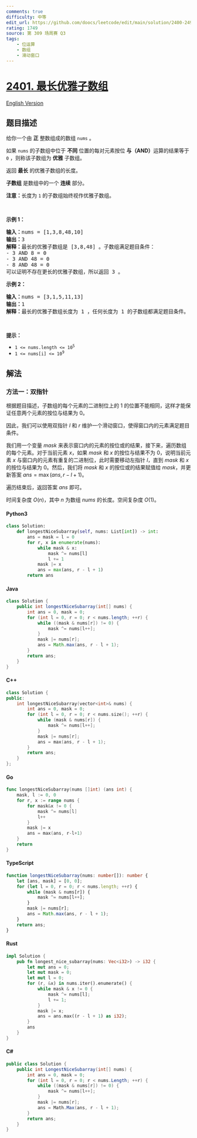 ```yaml
---
comments: true
difficulty: 中等
edit_url: https://github.com/doocs/leetcode/edit/main/solution/2400-2499/2401.Longest%20Nice%20Subarray/README.md
rating: 1749
source: 第 309 场周赛 Q3
tags:
    - 位运算
    - 数组
    - 滑动窗口
---
```


<!-- problem:start -->

# [2401. 最长优雅子数组](https://leetcode.cn/problems/longest-nice-subarray)

[English Version](/solution/2400-2499/2401.Longest%20Nice%20Subarray/README_EN.md)

## 题目描述

<!-- description:start -->

<p>给你一个由 <strong>正</strong> 整数组成的数组 <code>nums</code> 。</p>

<p>如果&nbsp;<code>nums</code> 的子数组中位于 <strong>不同</strong> 位置的每对元素按位 <strong>与（AND）</strong>运算的结果等于 <code>0</code> ，则称该子数组为 <strong>优雅</strong> 子数组。</p>

<p>返回 <strong>最长</strong> 的优雅子数组的长度。</p>

<p><strong>子数组</strong> 是数组中的一个 <strong>连续</strong> 部分。</p>

<p><strong>注意：</strong>长度为 <code>1</code> 的子数组始终视作优雅子数组。</p>

<p>&nbsp;</p>

<p><strong>示例 1：</strong></p>

<pre><strong>输入：</strong>nums = [1,3,8,48,10]
<strong>输出：</strong>3
<strong>解释：</strong>最长的优雅子数组是 [3,8,48] 。子数组满足题目条件：
- 3 AND 8 = 0
- 3 AND 48 = 0
- 8 AND 48 = 0
可以证明不存在更长的优雅子数组，所以返回 3 。</pre>

<p><strong>示例 2：</strong></p>

<pre><strong>输入：</strong>nums = [3,1,5,11,13]
<strong>输出：</strong>1
<strong>解释：</strong>最长的优雅子数组长度为 1 ，任何长度为 1 的子数组都满足题目条件。
</pre>

<p>&nbsp;</p>

<p><strong>提示：</strong></p>

<ul>
	<li><code>1 &lt;= nums.length &lt;= 10<sup>5</sup></code></li>
	<li><code>1 &lt;= nums[i] &lt;= 10<sup>9</sup></code></li>
</ul>

<!-- description:end -->

## 解法

<!-- solution:start -->

### 方法一：双指针

根据题目描述，子数组的每个元素的二进制位上的 $1$ 的位置不能相同，这样才能保证任意两个元素的按位与结果为 $0$。

因此，我们可以使用双指针 $l$ 和 $r$ 维护一个滑动窗口，使得窗口内的元素满足题目条件。

我们用一个变量 $\textit{mask}$ 来表示窗口内的元素的按位或的结果，接下来，遍历数组的每个元素。对于当前元素 $x$，如果 $\textit{mask}$ 和 $x$ 的按位与结果不为 $0$，说明当前元素 $x$ 与窗口内的元素有重复的二进制位，此时需要移动左指针 $l$，直到 $\textit{mask}$ 和 $x$ 的按位与结果为 $0$。然后，我们将 $\textit{mask}$ 和 $x$ 的按位或的结果赋值给 $\textit{mask}$，并更新答案 $\textit{ans} = \max(\textit{ans}, r - l + 1)$。

遍历结束后，返回答案 $\textit{ans}$ 即可。

时间复杂度 $O(n)$，其中 $n$ 为数组 $\textit{nums}$ 的长度。空间复杂度 $O(1)$。

<!-- tabs:start -->

#### Python3

```python
class Solution:
    def longestNiceSubarray(self, nums: List[int]) -> int:
        ans = mask = l = 0
        for r, x in enumerate(nums):
            while mask & x:
                mask ^= nums[l]
                l += 1
            mask |= x
            ans = max(ans, r - l + 1)
        return ans
```

#### Java

```java
class Solution {
    public int longestNiceSubarray(int[] nums) {
        int ans = 0, mask = 0;
        for (int l = 0, r = 0; r < nums.length; ++r) {
            while ((mask & nums[r]) != 0) {
                mask ^= nums[l++];
            }
            mask |= nums[r];
            ans = Math.max(ans, r - l + 1);
        }
        return ans;
    }
}
```

#### C++

```cpp
class Solution {
public:
    int longestNiceSubarray(vector<int>& nums) {
        int ans = 0, mask = 0;
        for (int l = 0, r = 0; r < nums.size(); ++r) {
            while (mask & nums[r]) {
                mask ^= nums[l++];
            }
            mask |= nums[r];
            ans = max(ans, r - l + 1);
        }
        return ans;
    }
};
```

#### Go

```go
func longestNiceSubarray(nums []int) (ans int) {
	mask, l := 0, 0
	for r, x := range nums {
		for mask&x != 0 {
			mask ^= nums[l]
			l++
		}
		mask |= x
		ans = max(ans, r-l+1)
	}
	return
}
```

#### TypeScript

```ts
function longestNiceSubarray(nums: number[]): number {
    let [ans, mask] = [0, 0];
    for (let l = 0, r = 0; r < nums.length; ++r) {
        while (mask & nums[r]) {
            mask ^= nums[l++];
        }
        mask |= nums[r];
        ans = Math.max(ans, r - l + 1);
    }
    return ans;
}
```

#### Rust

```rust
impl Solution {
    pub fn longest_nice_subarray(nums: Vec<i32>) -> i32 {
        let mut ans = 0;
        let mut mask = 0;
        let mut l = 0;
        for (r, &x) in nums.iter().enumerate() {
            while mask & x != 0 {
                mask ^= nums[l];
                l += 1;
            }
            mask |= x;
            ans = ans.max((r - l + 1) as i32);
        }
        ans
    }
}
```

#### C#

```cs
public class Solution {
    public int LongestNiceSubarray(int[] nums) {
        int ans = 0, mask = 0;
        for (int l = 0, r = 0; r < nums.Length; ++r) {
            while ((mask & nums[r]) != 0) {
                mask ^= nums[l++];
            }
            mask |= nums[r];
            ans = Math.Max(ans, r - l + 1);
        }
        return ans;
    }
}
```

<!-- tabs:end -->

<!-- solution:end -->

<!-- problem:end -->
